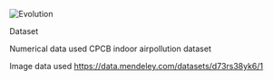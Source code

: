 ![Evolution](https://github.com/user-attachments/assets/2d996be0-596e-43d6-a118-0ba95075fa6f)

Dataset

Numerical data used 
CPCB indoor airpollution dataset

Image data used
https://data.mendeley.com/datasets/d73rs38yk6/1
